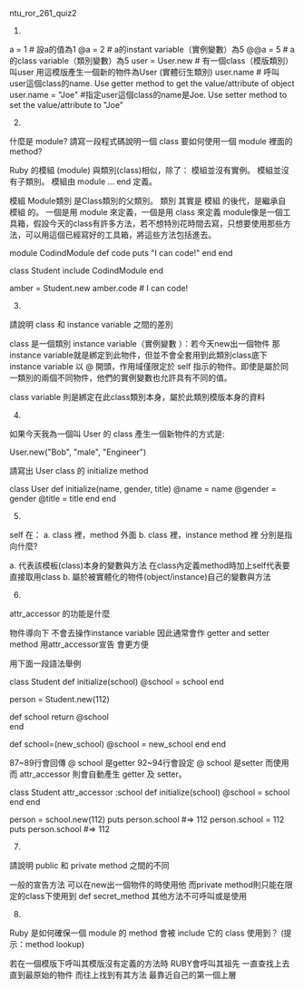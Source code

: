 ntu_ror_261_quiz2

1.
a = 1   #	設a的值為1
@a = 2  #	a的instant variable（實例變數）為5
@@a = 5 #	a的class variable（類別變數）為5 
user = User.new #	有一個class（模版類別）叫user 用這模版產生一個新的物件為User (實體衍生類別)
user.name # 	呼叫user這個class的name. Use getter method to get the value/attribute of object
user.name = "Joe" #指定user這個class的name是Joe. Use setter method to set the value/attribute to "Joe"


2.
什麼是 module? 請寫一段程式碼說明一個 class 要如何使用一個 module 裡面的 method?

Ruby 的模組 (module) 與類別(class)相似，除了：
模組並沒有實例。
模組並沒有子類別。
模組由 module ... end 定義。

模組 Module類別 是Class類別的父類別。
類別 其實是 模組 的後代，是繼承自 模組 的。
一個是用 module 來定義，一個是用 class 來定義
module像是一個工具箱，假設今天的class有許多方法，若不想特別花時間去寫，只想要使用那些方法，可以用這個已經寫好的工具箱，將這些方法包括進去。

module CodindModule
  def code
    puts "I can code!"
  end
end

class Student
  include CodindModule
end

amber = Student.new
amber.code   # I can code!


3.
請說明 class 和 instance variable 之間的差別

class 是一個類別
instance variable（實例變數 ）：若今天new出一個物件 那instance variable就是綁定到此物件，但並不會全套用到此類別class底下
instance variable 以 @ 開頭，作用域僅限定於 self 指示的物件。即使是屬於同一類別的兩個不同物件，他們的實例變數也允許具有不同的值。

class variable 則是綁定在此class類別本身，屬於此類別模版本身的資料




4.
如果今天我為一個叫 User 的 class 產生一個新物件的方式是:

User.new("Bob", "male", "Engineer")

請寫出 User class 的 initialize method

class User
  def initialize(name, gender, title)
    @name = name
    @gender = gender
    @title = title
  end
end



5.
self 在： 
a. class 裡，method 外面 
b. class 裡，instance method 裡 分別是指向什麼?


a. 代表該模板(class)本身的變數與方法 在class內定義method時加上self代表要直接取用class
b. 屬於被實體化的物件(object/instance)自己的變數與方法

6.
attr_accessor 的功能是什麼

物件導向下 不會去操作instance variable 
因此通常會作 getter and setter method
用attr_accessor宣告 會更方便

用下面一段語法舉例

class Student
  def initialize(school)
    @school = school
  end

  person = Student.new(112)

  def school
    return @school  
  end

  def school=(new_school)
    @school = new_school
  end
end

87~89行會回傳 @ school 是getter
92~94行會設定 @ school 是setter
而使用而 attr_accessor 則會自動產生 getter 及 setter。

class Student
  attr_accessor :school
  def initialize(school)
    @school = school
  end
end

person = school.new(112)
puts person.school    #=> 112
person.school = 112
puts person.school    #=> 112


7.
請說明 public 和 private method 之間的不同

一般的宣告方法 可以在new出一個物件的時使用他
而private method則只能在限定的class下使用到
def secret_method
其他方法不可呼叫或是使用



8.
Ruby 是如何確保一個 module 的 method 會被 include 它的 class 使用到？ (提示：method lookup)

若在一個模版下呼叫其模版沒有定義的方法時 RUBY會呼叫其祖先
一直查找上去 直到最原始的物件
而往上找到有其方法 最靠近自己的第一個上層